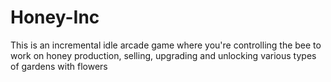 # Honey-Inc
 This is an incremental idle arcade game where you're controlling the bee to work on honey production, selling, upgrading and unlocking various types of gardens with flowers
